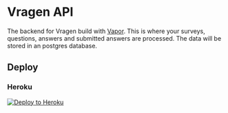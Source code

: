 # Vragen API
The backend for Vragen build with [Vapor](https://github.com/vapor/vapor). This is where your surveys, questions, answers and submitted answers are processed. The data will be stored in an postgres database.

## Deploy

### Heroku
[![Deploy to Heroku](https://www.herokucdn.com/deploy/button.svg)](https://heroku.com/deploy?template=https://github.com/MartinMetselaar/vragen-api)
